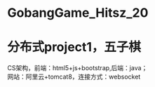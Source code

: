 # GobangGame_Hitsz_20
<h1>分布式project1，五子棋</h1>
<p>CS架构，前端：html5+js+bootstrap,后端：java；<br/>
网站：阿里云+tomcat8，连接方式：websocket</p>
